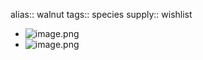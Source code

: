alias:: walnut
tags:: species
supply:: wishlist

- ![image.png](https://peach-geographical-bat-397.mypinata.cloud/ipfs/QmQdeBWsPGSL1XrHm1yU5hjzuFDASnPTqL1xefYuEMcLrm)
- ![image.png](https://peach-geographical-bat-397.mypinata.cloud/ipfs/QmYde8jHC8STRuAeEzkeND6YmcEDGT76feZxgYGSjPevYj)